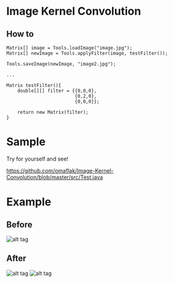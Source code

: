 # Image Kernel Convolution

## How to

    Matrix[] image = Tools.loadImage("image.jpg");
    Matrix[] newImage = Tools.applyFilter(image, testFilter());

    Tools.saveImage(newImage, "image2.jpg");
    
    ...
    
    Matrix testFilter(){
        double[][] filter = {{0,0,0},
                             {0,2,0},
                             {0,0,0}};

        return new Matrix(filter);
    }
    
# Sample

Try for yourself and see!

https://github.com/omaflak/Image-Kernel-Convolution/blob/master/src/Test.java

# Example

## Before
![alt tag](https://github.com/omaflak/Image-Kernel-Convolution/blob/master/image.jpg?raw=true)
## After
![alt tag](https://github.com/omaflak/Image-Kernel-Convolution/blob/master/image2.jpg?raw=true)
![alt tag](https://github.com/omaflak/Image-Kernel-Convolution/blob/master/image3.jpg?raw=true)

